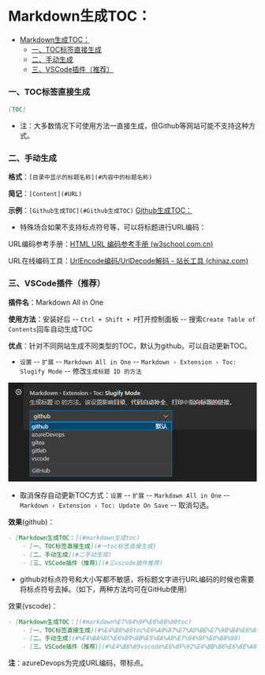 # Markdown生成TOC：

- [Markdown生成TOC：](#markdown生成toc)
    - [一、TOC标签直接生成](#一toc标签直接生成)
    - [二、手动生成](#二手动生成)
    - [三、VSCode插件（推荐）](#三vscode插件推荐)



### 一、TOC标签直接生成

```markdown
[TOC]
```

- 注：大多数情况下可使用方法一直接生成，但Github等网站可能不支持这种方式。



### 二、手动生成

**格式**：`[目录中显示的标题名称](#内容中的标题名称)` 

**简记**：`[Content](#URL)`

**示例**：`[Github生成TOC](#Github生成TOC)` [Github生成TOC：](#Github生成TOC)

- 特殊场合如果不支持标点符号等，可以将标题进行URL编码：

URL编码参考手册：[HTML URL 编码参考手册 (w3school.com.cn)](https://www.w3school.com.cn/tags/html_ref_urlencode.asp)

URL在线编码工具：[UrlEncode编码/UrlDecode解码 - 站长工具 (chinaz.com)](http://tool.chinaz.com/tools/urlencode.aspx)



### 三、VSCode插件（推荐）

**插件名**：Markdown All in One

**使用方法**：安装好后 -- `Ctrl + Shift + P`打开控制面板 -- 搜索`Create Table of Contents`回车自动生成TOC

**优点**：针对不同网站生成不同类型的TOC，默认为github。可以自动更新TOC。

- `设置` -- `扩展` -- `Markdown All in One` -- `Markdown › Extension › Toc: Slugify Mode` -- 修改`生成标题 ID 的方法`

![image-20210812181809581](./img1.png)

- 取消保存自动更新TOC方式：`设置` -- `扩展` -- `Markdown All in One` -- `Markdown › Extension › Toc: Update On Save` -- 取消勾选。

**效果**(github)：

```markdown
- [Markdown生成TOC：](#markdown生成toc)
    - [一、TOC标签直接生成](#一toc标签直接生成)
    - [二、手动生成](#二手动生成)
    - [三、VSCode插件（推荐）](#三vscode插件推荐)
```

- github对标点符号和大小写都不敏感，将标题文字进行URL编码的时候也需要将标点符号去掉。（如下，两种方法均可在GitHub使用）

效果(vscode)：

```markdown
- [Markdown生成TOC：](#markdown%E7%94%9F%E6%88%90toc)
    - [一、TOC标签直接生成](#%E4%B8%80toc%E6%A0%87%E7%AD%BE%E7%9B%B4%E6%8E%A5%E7%94%9F%E6%88%90)
    - [二、手动生成](#%E4%BA%8C%E6%89%8B%E5%8A%A8%E7%94%9F%E6%88%90)
    - [三、VSCode插件（推荐）](#%E4%B8%89vscode%E6%8F%92%E4%BB%B6%E6%8E%A8%E8%8D%90)
```



**注**：azureDevops为完成URL编码，带标点。
